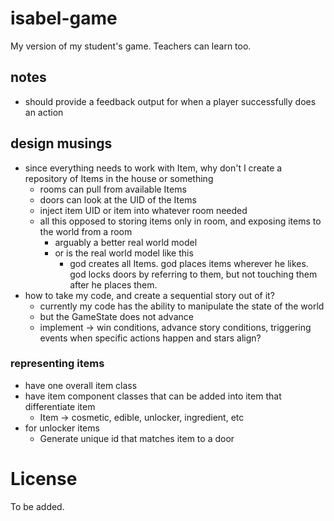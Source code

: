 # isabel-game
My version of my student's game. Teachers can learn too.

## notes
- should provide a feedback output for when a player successfully does an action

## design musings
- since everything needs to work with Item, why don't I create a repository of Items in the house or something
	- rooms can pull from available Items
	- doors can look at the UID of the Items
	- inject item UID or item into whatever room needed
	- all this opposed to storing items only in room, and exposing items to the world from a room
		- arguably a better real world model
		- or is the real world model like this
			- god creates all Items. god places items wherever he likes. god locks doors by referring to them, but not touching them after he places them.
- how to take my code, and create a sequential story out of it?
	- currently my code has the ability to manipulate the state of the world
	- but the GameState does not advance
	- implement -> win conditions, advance story conditions, triggering events when specific actions happen and stars align?

### representing items
- have one overall item class
- have item component classes that can be added into item that differentiate item
	- Item -> cosmetic, edible, unlocker, ingredient, etc
- for unlocker items
	- Generate unique id that matches item to a door

# License

To be added.

